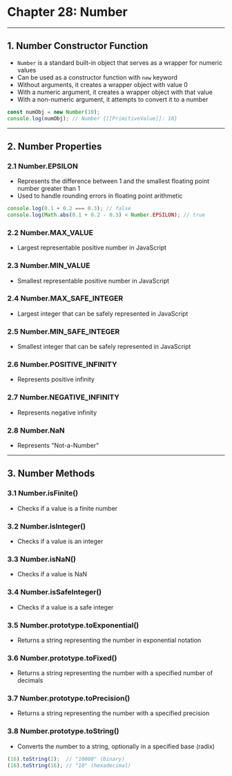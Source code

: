 # Chapter 28: Number

---

## 1. Number Constructor Function

- `Number` is a standard built-in object that serves as a wrapper for numeric values
- Can be used as a constructor function with `new` keyword
- Without arguments, it creates a wrapper object with value 0
- With a numeric argument, it creates a wrapper object with that value
- With a non-numeric argument, it attempts to convert it to a number

```javascript
const numObj = new Number(10);
console.log(numObj); // Number {[[PrimitiveValue]]: 10}
```

---

## 2. Number Properties

### 2.1 Number.EPSILON

- Represents the difference between 1 and the smallest floating point number greater than 1
- Used to handle rounding errors in floating point arithmetic

```javascript
console.log(0.1 + 0.2 === 0.3); // false
console.log(Math.abs(0.1 + 0.2 - 0.3) < Number.EPSILON); // true
```

### 2.2 Number.MAX_VALUE

- Largest representable positive number in JavaScript

### 2.3 Number.MIN_VALUE

- Smallest representable positive number in JavaScript

### 2.4 Number.MAX_SAFE_INTEGER

- Largest integer that can be safely represented in JavaScript

### 2.5 Number.MIN_SAFE_INTEGER

- Smallest integer that can be safely represented in JavaScript

### 2.6 Number.POSITIVE_INFINITY

- Represents positive infinity

### 2.7 Number.NEGATIVE_INFINITY

- Represents negative infinity

### 2.8 Number.NaN

- Represents "Not-a-Number"

---

## 3. Number Methods

### 3.1 Number.isFinite()

- Checks if a value is a finite number

### 3.2 Number.isInteger()

- Checks if a value is an integer

### 3.3 Number.isNaN()

- Checks if a value is NaN

### 3.4 Number.isSafeInteger()

- Checks if a value is a safe integer

### 3.5 Number.prototype.toExponential()

- Returns a string representing the number in exponential notation

### 3.6 Number.prototype.toFixed()

- Returns a string representing the number with a specified number of decimals

### 3.7 Number.prototype.toPrecision()

- Returns a string representing the number with a specified precision

### 3.8 Number.prototype.toString()

- Converts the number to a string, optionally in a specified base (radix)

```javascript
(16).toString(2);  // "10000" (binary)
(16).toString(16); // "10" (hexadecimal)
```
